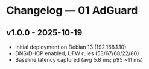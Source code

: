 # Changelog — 01 AdGuard
## v1.0.0 - 2025-10-19
- Initial deployment on Debian 13 (192.168.1.10)
- DNS/DHCP enabled, UFW rules (53/67/68/22/80)
- Baseline latency captured (avg 5.8 ms; p95 ~11 ms)
